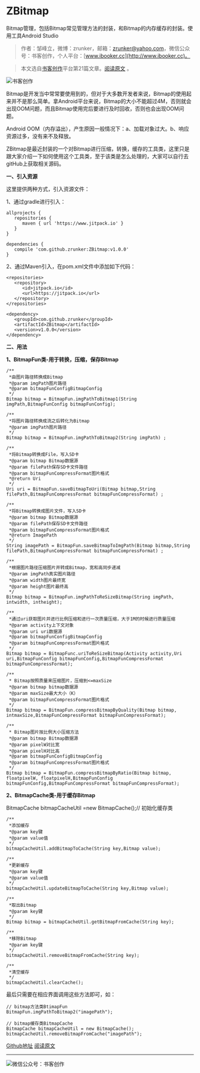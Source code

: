 # ZBitmap
Bitmap管理，包括Bitmap常见管理方法的封装，和Bitmap的内存缓存的封装。使用工具Android Studio

>作者：邹峰立，微博：zrunker，邮箱：zrunker@yahoo.com，微信公众号：书客创作，个人平台：[www.ibooker.cc](http://www.ibooker.cc)。

>本文选自[书客创作](http://www.ibooker.cc)平台第21篇文章。[阅读原文](http://www.ibooker.cc/article/21/detail) 。

![书客创作](http://upload-images.jianshu.io/upload_images/3480018-7b36898e0754caf0..jpg?imageMogr2/auto-orient/strip%7CimageView2/2/w/1240)

Bitmap是开发当中常常要使用到的，但对于大多数开发者来说，Bitmap的使用起来并不是那么简单。拿Android平台来说，Bitmap的大小不能超过4M，否则就会出现OOM问题，而且Bitmap使用完后要进行及时回收，否则也会出现OOM问题。

Android OOM（内存溢出），产生原因一般情况下：a、加载对象过大。b、响应资源过多，没有来不及释放。

ZBitmap是最近封装的一个对Bitmap进行压缩，转换，缓存的工具类，这里只是跟大家介绍一下如何使用这个工具类，至于该类是怎么处理的，大家可以自行去gitHub上获取相关源码。

**一、引入资源**

这里提供两种方式，引入资源文件：

1、通过gradle进行引入：

```
allprojects {
   repositories {
      maven { url 'https://www.jitpack.io' }
   }
}

dependencies {
   compile 'com.github.zrunker:ZBitmap:v1.0.0'
}
```
2、通过Maven引入，在pom.xml文件中添加如下代码：
```
<repositories>
   <repository>
      <id>jitpack.io</id>
      <url>https://jitpack.io</url>
   </repository>
</repositories>
```
```
<dependency>
   <groupId>com.github.zrunker</groupId>
   <artifactId>ZBitmap</artifactId>
   <version>v1.0.0</version>
</dependency>
```
**二、用法**

**1、BitmapFun类-用于转换，压缩，保存Bitmap**
```
/**
 *由图片路径转换成Bitmap
 *@param imgPath图片路径
 *@param bitmapFunConfigBitmapConfig
 */
Bitmap bitmap = BitmapFun.imgPathToBitmap1(String imgPath,BitmapFunConfig bitmapFunConfig);

/**
 *将图片路径转换成流之后转化为Bitmap
 *@param imgPath图片路径
 */
Bitmap bitmap = BitmapFun.imgPathToBitmap2(String imgPath) ;

/**
 *将Bitmap转换成File，写入SD卡
 *@param bitmap Bitmap数据源
 *@param filePath保存SD卡文件路径
 *@param bitmapFunCompressFormat图片格式
 *@return Uri
 */
Uri uri = BitmapFun.saveBitmapToUri(Bitmap bitmap,String filePath,BitmapFunCompressFormat bitmapFunCompressFormat) ;

/**
 *将Bitmap转换成图片文件，写入SD卡
 *@param bitmap Bitmap数据源
 *@param filePath保存SD卡文件路径
 *@param bitmapFunCompressFormat图片格式
 *@return ImagePath
 */
String imagePath = BitmapFun.saveBitmapToImgPath(Bitmap bitmap,String filePath,BitmapFunCompressFormat bitmapFunCompressFormat) ;

/**
 *根据图片路径压缩图片并转成Bitmap，宽和高同步递减
 *@param imgPath真实图片路径
 *@param width图片最终宽
 *@param height图片最终高
 */
Bitmap bitmap = BitmapFun.imgPathToReSizeBitmap(String imgPath, intwidth, intheight);

/**
 *通过uri获取图片并进行比例压缩和进行一次质量压缩，大于1M的时候进行质量压缩
 *@param activity上下文对象
 *@param uri uri数据源
 *@param bitmapFunConfigBitmapConfig
 *@param bitmapFunCompressFormat图片格式
 */
Bitmap bitmap = BitmapFunc.uriToReSizeBitmap(Activity activity,Uri uri,BitmapFunConfig bitmapFunConfig,BitmapFunCompressFormat bitmapFunCompressFormat);

/**
 * Bitmap按照质量来压缩图片，压缩到<=maxSize
 *@param bitmap bitmap数据源
 *@param maxSize最大大小（K）
 *@param bitmapFunCompressFormat图片格式
 */
Bitmap bitmap = BitmapFun.compressBitmapByQuality(Bitmap bitmap, intmaxSize,BitmapFunCompressFormat bitmapFunCompressFormat);

/**
 * Bitmap图片按比例大小压缩方法
 *@param bitmap Bitmap数据源
 *@param pixelW对比宽
 *@param pixelH对比高
 *@param bitmapFunConfigBitmapConfig
 *@param bitmapFunCompressFormat图片格式
 */
Bitmap bitmap = BitmapFun.compressBitmapByRatio(Bitmap bitmap, floatpixelW, floatpixelH,BitmapFunConfig bitmapFunConfig,BitmapFunCompressFormat bitmapFunCompressFormat);
```
**2、BitmapCache类-用于缓存Bitmap**

BitmapCache bitmapCacheUtil =new BitmapCache();// 初始化缓存类
```
/**
 *添加缓存
 *@param key键
 *@param value值
 */
bitmapCacheUtil.addBitmapToCache(String key,Bitmap value);

/**
 *更新缓存
 *@param key键
 *@param value值
 */
bitmapCacheUtil.updateBitmapToCache(String key,Bitmap value);

/**
 *取出Bitmap
 *@param key键
 */
Bitmap bitmap = bitmapCacheUtil.getBitmapFromCache(String key);

/**
 *移除Bitmap
 *@param key键
 */
bitmapCacheUtil.removeBitmapFromCache(String key);

/**
 *清空缓存
 */
bitmapCacheUtil.clearCache();
```
最后只需要在相应界面调用这些方法即可，如：
```
// bitmap方法类BtimapFun
BitmapFun.imgPathToBitmap2("imagePath");
        
// bitmap缓存类BitmapCache
BitmapCache bitmapCacheUtil = new BitmapCache();
bitmapCacheUtil.removeBitmapFromCache("imagePath");
```
[Github地址](https://github.com/zrunker/ZBitmap)
[阅读原文](http://www.ibooker.cc/article/21/detail)

----------
![微信公众号：书客创作](http://upload-images.jianshu.io/upload_images/3480018-02ad75034e28cdab..jpg?imageMogr2/auto-orient/strip%7CimageView2/2/w/1240)
